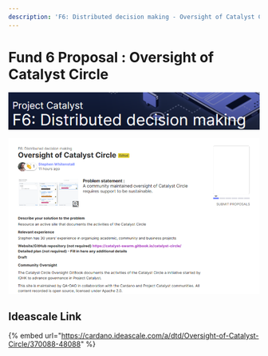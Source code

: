 ```yaml
---
description: 'F6: Distributed decision making - Oversight of Catalyst Circle'
---
```


# Fund 6 Proposal : Oversight of Catalyst Circle

![](.gitbook/assets/2021-08-30-2-.png)

![](.gitbook/assets/2021-08-26-9-.png)

## Ideascale Link

{% embed url="https://cardano.ideascale.com/a/dtd/Oversight-of-Catalyst-Circle/370088-48088" %}



